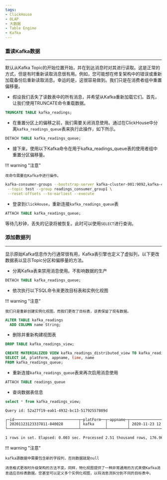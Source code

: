 ```yaml
---
tags:
- ClickHouse
- OLAP
- 大数据
- Table Engine
- Kafka
---
```


### 重读Kafka数据

---

默认从Kafka Topic的开始位置开始，并在到达消息时对其进行读取。这是正常的方式，但是有时重新读取消息很有用。例如，您可能想在修复架构中的错误或重新加载备份后重新读取消息。幸运的是，这很容易做到。我们只是在消费者组中重置偏移量。

- 假设我们丢失了读数表中的所有消息，并希望从Kafka重新加载它们。首先，让我们使用TRUNCATE命令重载数据。

```sql
TRUNCATE TABLE kafka_readings;
```

- 在重置分区上的偏移之前，我们需要关闭消息使用。通过在ClickHouse中分离`kafka_readings_queue`表来执行此操作，如下所示。

```sql
DETACH TABLE kafka_readings_queue;
```

- 接下来，使用以下Kafka命令在用于kafka_readings_queue表的使用者组中重置分区偏移量。

!!! warning "注意"

    改命令需要在Kafka中进行操作。

```bash
kafka-consumer-groups --bootstrap-server kafka-cluster-001:9092,kafka-cluster-002:9092 \
 --topic test --group readings_consumer_group1 \
 --reset-offsets --to-earliest --execute
```

- 登录到`ClickHouse`，重新连接`kafka_readings_queue`表

```sql
ATTACH TABLE kafka_readings_queue;
```

等待几秒钟，丢失的记录将被恢复。此时可以使用`SELECT`进行查询。

### 添加数据列

---

显示原始Kafka信息作为行通常很有用，Kafka表引擎也定义了虚拟列，以下更改数据表以显示Topic分区和偏移量的方法。

- 分离Kafka表来禁用消息使用。不影响数据的生产

```sql
DETACH TABLE kafka_readings_queue;
``` 

- 依次执行以下SQL命令来更改目标表和实例化视图

!!! warning "注意"

    我们只是重新创建实例化视图，而我们更改了目标表，该表保留了现有数据。

```sql
ALTER TABLE kafka_readings
  ADD COLUMN name String;
```

- 删除并重新构建视图表

```sql
DROP TABLE kafka_readings_view;

CREATE MATERIALIZED VIEW kafka_readings_distributed_view TO kafka_readings_distributed AS
SELECT id, platForm, appname, time, name
FROM kafka_readings_queue;
```

- 重新连接`kafka_readings_queue`表来再次启用消息使用

```sql
ATTACH TABLE readings_queue
```

- 查询数据表信息

```sql
select * from kafka_readings_view;
```

```bash
Query id: 52a27f19-eab1-4932-bc13-51792557809d

┌─id─────────────────────────────┬─platForm──┬─appname─┬────────────────time─┬───name─┐
│ 20201123123337811-840028       │ kafka     │         │ 2020-11-23 12:33:42 │  test  │
└────────────────────────────────┴───────────┴─────────┴─────────────────────┴────────┘

1 rows in set. Elapsed: 0.003 sec. Processed 2.51 thousand rows, 176.96 KB (985.20 thousand rows/s., 69.38 MB/s.)
```

!!! warning "注意"

    kafka源数据中需要包含新的字段列，否则数据就是null

    消息格式更改时升级架构的方法不变。同样，物化视图提供了一种非常通用的方式来使Kafka消息适应目标表数据。您甚至可以定义多个实例化视图，以将消息流拆分到不同的目标表中。
